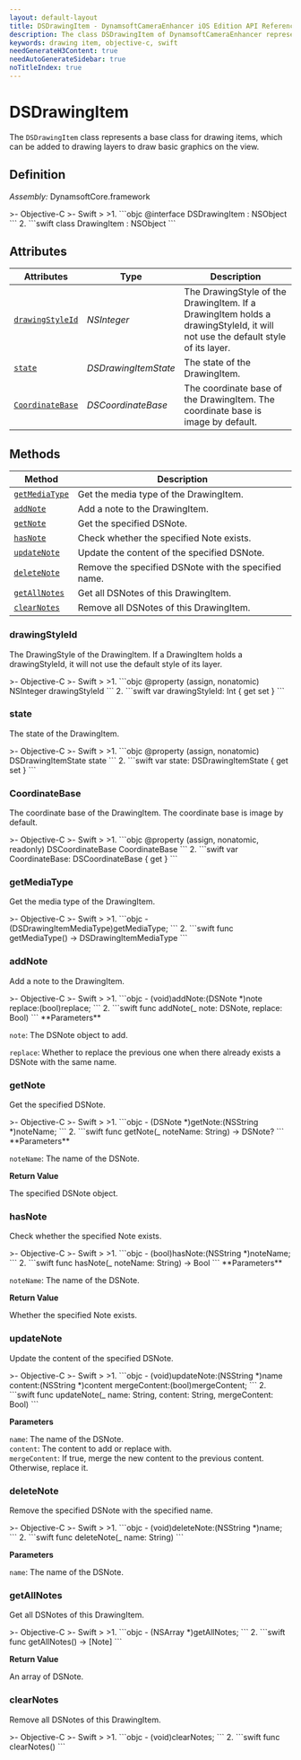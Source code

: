 ```yaml
---
layout: default-layout
title: DSDrawingItem - DynamsoftCameraEnhancer iOS Edition API Reference
description: The class DSDrawingItem of DynamsoftCameraEnhancer represents a base class for drawing items, which can be added to drawing layers to draw basic graphics on the view.
keywords: drawing item, objective-c, swift
needGenerateH3Content: true
needAutoGenerateSidebar: true
noTitleIndex: true
---
```


# DSDrawingItem

The `DSDrawingItem` class represents a base class for drawing items, which can be added to drawing layers to draw basic graphics on the view.

## Definition

*Assembly:* DynamsoftCore.framework

<div class="sample-code-prefix"></div>
>- Objective-C
>- Swift
>
>1. 
```objc
@interface DSDrawingItem : NSObject
```
2. 
```swift
class DrawingItem : NSObject
```

## Attributes

| Attributes | Type | Description |
| ---------- | ---- | ----------- |
| [`drawingStyleId`](#drawingstyleid) | *NSInteger* | The DrawingStyle of the DrawingItem. If a DrawingItem holds a drawingStyleId, it will not use the default style of its layer. |
| [`state`](#state) | *DSDrawingItemState* | The state of the DrawingItem. |
| [`CoordinateBase`](#coordinatebase) | *DSCoordinateBase* | The coordinate base of the DrawingItem. The coordinate base is image by default. |

## Methods

| Method | Description |
|------- |-------------|
| [`getMediaType`](#getmediatype) | Get the media type of the DrawingItem. |
| [`addNote`](#addnote) | Add a note to the DrawingItem. |
| [`getNote`](#getnote) | Get the specified DSNote. |
| [`hasNote`](#hasnote) | Check whether the specified Note exists. |
| [`updateNote`](#updatenote) | Update the content of the specified DSNote. |
| [`deleteNote`](#deletenote) | Remove the specified DSNote with the specified name. |
| [`getAllNotes`](#getallnotes) | Get all DSNotes of this DrawingItem. |
| [`clearNotes`](#clearnotes) | Remove all DSNotes of this DrawingItem. |

### drawingStyleId

The DrawingStyle of the DrawingItem. If a DrawingItem holds a drawingStyleId, it will not use the default style of its layer.

<div class="sample-code-prefix"></div>
>- Objective-C
>- Swift
>
>1. 
```objc
@property (assign, nonatomic) NSInteger drawingStyleId
```
2. 
```swift
var drawingStyleId: Int { get set }
```

### state

The state of the DrawingItem.

<div class="sample-code-prefix"></div>
>- Objective-C
>- Swift
>
>1. 
```objc
@property (assign, nonatomic) DSDrawingItemState state
```
2. 
```swift
var state: DSDrawingItemState { get set }
```

### CoordinateBase

The coordinate base of the DrawingItem. The coordinate base is image by default.

<div class="sample-code-prefix"></div>
>- Objective-C
>- Swift
>
>1. 
```objc
@property (assign, nonatomic, readonly) DSCoordinateBase CoordinateBase
```
2. 
```swift
var CoordinateBase: DSCoordinateBase { get }
```

### getMediaType

Get the media type of the DrawingItem.

<div class="sample-code-prefix"></div>
>- Objective-C
>- Swift
>
>1. 
```objc
- (DSDrawingItemMediaType)getMediaType;
```
2. 
```swift
func getMediaType() -> DSDrawingItemMediaType
```

### addNote

Add a note to the DrawingItem.

<div class="sample-code-prefix"></div>
>- Objective-C
>- Swift
>
>1. 
```objc
- (void)addNote:(DSNote *)note
        replace:(bool)replace;
```
2. 
```swift
func addNote(_ note: DSNote, replace: Bool)
```
**Parameters**

`note`: The DSNote object to add.

`replace`: Whether to replace the previous one when there already exists a DSNote with the same name.

### getNote

Get the specified DSNote.

<div class="sample-code-prefix"></div>
>- Objective-C
>- Swift
>
>1. 
```objc
- (DSNote *)getNote:(NSString *)noteName;
```
2. 
```swift
func getNote(_ noteName: String) -> DSNote?
```
**Parameters**

`noteName`: The name of the DSNote.

**Return Value**

The specified DSNote object.

### hasNote

Check whether the specified Note exists.

<div class="sample-code-prefix"></div>
>- Objective-C
>- Swift
>
>1. 
```objc
- (bool)hasNote:(NSString *)noteName;
```
2. 
```swift
func hasNote(_ noteName: String) -> Bool
```
**Parameters**

`noteName`: The name of the DSNote.

**Return Value**

Whether the specified Note exists.

### updateNote

Update the content of the specified DSNote.

<div class="sample-code-prefix"></div>
>- Objective-C
>- Swift
>
>1. 
```objc
- (void)updateNote:(NSString *)name
           content:(NSString *)content
      mergeContent:(bool)mergeContent;
```
2. 
```swift
func updateNote(_ name: String, content: String, mergeContent: Bool)
```

**Parameters**

`name`: The name of the DSNote.  
`content`: The content to add or replace with.  
`mergeContent`: If true, merge the new content to the previous content. Otherwise, replace it.

### deleteNote

Remove the specified DSNote with the specified name.

<div class="sample-code-prefix"></div>
>- Objective-C
>- Swift
>
>1. 
```objc
- (void)deleteNote:(NSString *)name;
```
2. 
```swift
func deleteNote(_ name: String)
```

**Parameters**

`name`: The name of the DSNote.

### getAllNotes

Get all DSNotes of this DrawingItem.

<div class="sample-code-prefix"></div>
>- Objective-C
>- Swift
>
>1. 
```objc
- (NSArray<DSNote *> *)getAllNotes;
```
2. 
```swift
func getAllNotes() -> [Note]
```

**Return Value**

An array of DSNote.

### clearNotes

Remove all DSNotes of this DrawingItem.

<div class="sample-code-prefix"></div>
>- Objective-C
>- Swift
>
>1. 
```objc
- (void)clearNotes;
```
2. 
```swift
func clearNotes()
```
